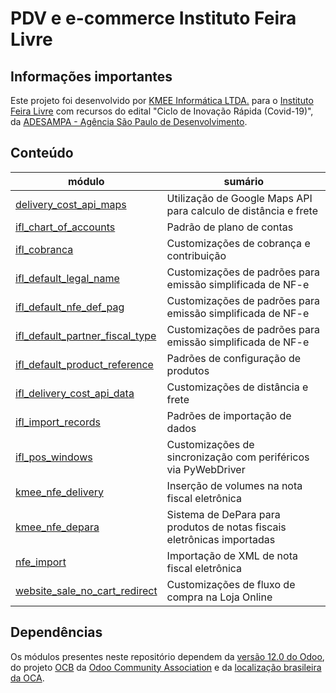 # PDV e e-commerce Instituto Feira Livre

## Informações importantes

Este projeto foi desenvolvido por [KMEE Informática LTDA.](https://www.kmee.com.br/) para o [Instituto Feira Livre](https://ifl.kmee.com.br/institucional) com recursos do edital "Ciclo de Inovação Rápida (Covid-19)", da [ADESAMPA - Agência São Paulo de Desenvolvimento](https://adesampa.com.br).

## Conteúdo

módulo | sumário
--- | --- 
[delivery_cost_api_maps](delivery_cost_api_maps/) | Utilização de Google Maps API para calculo de distância e frete
[ifl_chart_of_accounts](ifl_chart_of_accounts/) | Padrão de plano de contas
[ifl_cobranca](ifl_cobranca/) | Customizações de cobrança e contribuição
[ifl_default_legal_name](ifl_default_legal_name/) | Customizações de padrões para emissão simplificada de NF-e
[ifl_default_nfe_def_pag](ifl_default_nfe_def_pag/) | Customizações de padrões para emissão simplificada de NF-e
[ifl_default_partner_fiscal_type](ifl_default_partner_fiscal_type/) | Customizações de padrões para emissão simplificada de NF-e
[ifl_default_product_reference](ifl_default_product_reference/) | Padrões de configuração de produtos
[ifl_delivery_cost_api_data](ifl_delivery_cost_api_data/) | Customizações de distância e frete
[ifl_import_records](ifl_import_records/) | Padrões de importação de dados
[ifl_pos_windows](ifl_pos_windows/) | Customizações de sincronização com periféricos via PyWebDriver
[kmee_nfe_delivery](kmee_nfe_delivery/) | Inserção de volumes na nota fiscal eletrônica
[kmee_nfe_depara](kmee_nfe_depara/) | Sistema de DePara para produtos de notas fiscais eletrônicas importadas
[nfe_import](nfe_import/) | Importação de XML de nota fiscal eletrônica
[website_sale_no_cart_redirect](website_sale_no_cart_redirect/) | Customizações de fluxo de compra na Loja Online


## Dependências

Os módulos presentes neste repositório dependem da [versão 12.0 do Odoo](https://github.com/odoo/odoo/tree/12.0), do projeto [OCB](https://github.com/OCA/OCB/tree/12.0) da [Odoo Community Association](https://github.com/OCA) e da [localização brasileira da OCA](https://github.com/OCA/l10n-brazil/tree/12.0).
